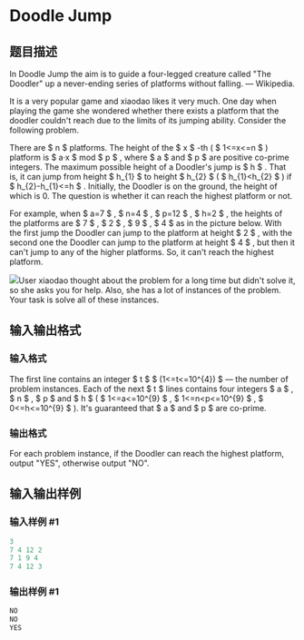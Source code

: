 # Doodle Jump

## 题目描述

 In Doodle Jump the aim is to guide a four-legged creature called "The Doodler" up a never-ending series of platforms without falling. — Wikipedia.

It is a very popular game and xiaodao likes it very much. One day when playing the game she wondered whether there exists a platform that the doodler couldn't reach due to the limits of its jumping ability. Consider the following problem.

There are $ n $ platforms. The height of the $ x $ -th ( $ 1<=x<=n $ ) platform is $ a·x $ mod $ p $ , where $ a $ and $ p $ are positive co-prime integers. The maximum possible height of a Doodler's jump is $ h $ . That is, it can jump from height $ h_{1} $ to height $ h_{2} $ ( $ h_{1}&lt;h_{2} $ ) if $ h_{2}-h_{1}<=h $ . Initially, the Doodler is on the ground, the height of which is 0. The question is whether it can reach the highest platform or not.

For example, when $ a=7 $ , $ n=4 $ , $ p=12 $ , $ h=2 $ , the heights of the platforms are $ 7 $ , $ 2 $ , $ 9 $ , $ 4 $ as in the picture below. With the first jump the Doodler can jump to the platform at height $ 2 $ , with the second one the Doodler can jump to the platform at height $ 4 $ , but then it can't jump to any of the higher platforms. So, it can't reach the highest platform.

![](https://cdn.luogu.com.cn/upload/vjudge_pic/CF346E/eac4a985e004e32325c04bd865762a38ac4e9205.png)User xiaodao thought about the problem for a long time but didn't solve it, so she asks you for help. Also, she has a lot of instances of the problem. Your task is solve all of these instances.

## 输入输出格式

### 输入格式

The first line contains an integer $ t $ $ (1<=t<=10^{4}) $ — the number of problem instances. Each of the next $ t $ lines contains four integers $ a $ , $ n $ , $ p $ and $ h $ ( $ 1<=a<=10^{9} $ , $ 1<=n&lt;p<=10^{9} $ , $ 0<=h<=10^{9} $ ). It's guaranteed that $ a $ and $ p $ are co-prime.

### 输出格式

For each problem instance, if the Doodler can reach the highest platform, output "YES", otherwise output "NO".

## 输入输出样例

### 输入样例 #1

```cpp
3
7 4 12 2
7 1 9 4
7 4 12 3

```
### 输出样例 #1

```cpp
NO
NO
YES

```
